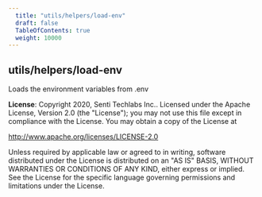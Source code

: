 ```yaml
---
  title: "utils/helpers/load-env"
  draft: false
  TableOfContents: true
  weight: 10000
---
```

<a name="module_utils/helpers/load-env"></a>

## utils/helpers/load-env
Loads the environment variables from .env

**License**: Copyright 2020, Senti Techlabs Inc..
Licensed under the Apache License, Version 2.0 (the &quot;License&quot;);
you may not use this file except in compliance with the License.
You may obtain a copy of the License at

   http://www.apache.org/licenses/LICENSE-2.0

Unless required by applicable law or agreed to in writing, software
distributed under the License is distributed on an &quot;AS IS&quot; BASIS,
WITHOUT WARRANTIES OR CONDITIONS OF ANY KIND, either express or implied.
See the License for the specific language governing permissions and
limitations under the License.  
